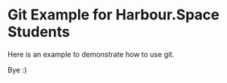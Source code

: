 # Git Example for Harbour.Space Students

Here is an example to demonstrate how to use git.

Bye :)
